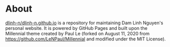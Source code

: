 # About

[dlinh-n/dlinh-n.github.io](https://github.com/dlinh-n/dlinh-n.github.io) is a repository for maintaining Dam Linh Nguyen's personal website. It is powered by GitHub Pages and built upon the Millennial theme created by Paul Le (forked on August 11, 2020 from https://github.com/LeNPaul/Millennial and modified under the MIT License).
